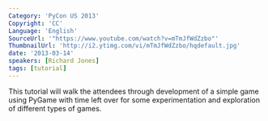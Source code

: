 ```yaml
---
Category: 'PyCon US 2013'
Copyright: 'CC'
Language: 'English'
SourceUrl: '"https://www.youtube.com/watch?v=mTmJfWdZzbo"'
ThumbnailUrl: 'http://i2.ytimg.com/vi/mTmJfWdZzbo/hqdefault.jpg'
date: '2013-03-14'
speakers: [Richard Jones]
tags: [tutorial]
---
```

This tutorial will walk the attendees through development of a simple game using PyGame with time left over for some experimentation and exploration of different types of games.